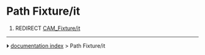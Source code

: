 # Path Fixture/it
1.  REDIRECT [CAM_Fixture/it](CAM_Fixture/it.md)



---
⏵ [documentation index](../README.md) > Path Fixture/it
